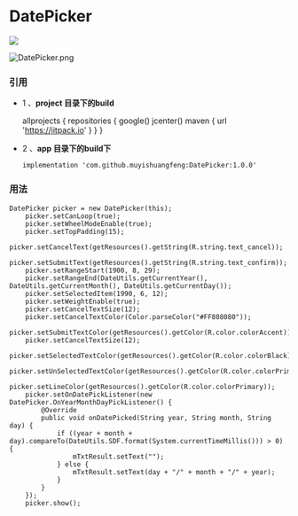 # DatePicker
[![](https://jitpack.io/v/muyishuangfeng/DatePicker.svg)](https://jitpack.io/#muyishuangfeng/DatePicker)



![DatePicker.png](https://upload-images.jianshu.io/upload_images/1716569-ecd40d1a83f40f0b.png?imageMogr2/auto-orient/strip%7CimageView2/2/w/1240)


### 引用

 + 1 、__project 目录下的build__


     allprojects {
    repositories {
        google()
        jcenter()
        maven { url 'https://jitpack.io' }
     }
    }
+ 2 、__app 目录下的build下__

      implementation 'com.github.muyishuangfeng:DatePicker:1.0.0'
### 用法

    DatePicker picker = new DatePicker(this);
        picker.setCanLoop(true);
        picker.setWheelModeEnable(true);
        picker.setTopPadding(15);
        picker.setCancelText(getResources().getString(R.string.text_cancel));
        picker.setSubmitText(getResources().getString(R.string.text_confirm));
        picker.setRangeStart(1900, 8, 29);
        picker.setRangeEnd(DateUtils.getCurrentYear(), DateUtils.getCurrentMonth(), DateUtils.getCurrentDay());
        picker.setSelectedItem(1990, 6, 12);
        picker.setWeightEnable(true);
        picker.setCancelTextSize(12);
        picker.setCancelTextColor(Color.parseColor("#FF808080"));
        picker.setSubmitTextColor(getResources().getColor(R.color.colorAccent));
        picker.setCancelTextSize(12);
        picker.setSelectedTextColor(getResources().getColor(R.color.colorBlack));
        picker.setUnSelectedTextColor(getResources().getColor(R.color.colorPrimary));
        picker.setLineColor(getResources().getColor(R.color.colorPrimary));
        picker.setOnDatePickListener(new DatePicker.OnYearMonthDayPickListener() {
            @Override
            public void onDatePicked(String year, String month, String day) {
                if ((year + month + day).compareTo(DateUtils.SDF.format(System.currentTimeMillis())) > 0) {
                    mTxtResult.setText("");
                } else {
                    mTxtResult.setText(day + "/" + month + "/" + year);
                }
            }
        });
        picker.show();
